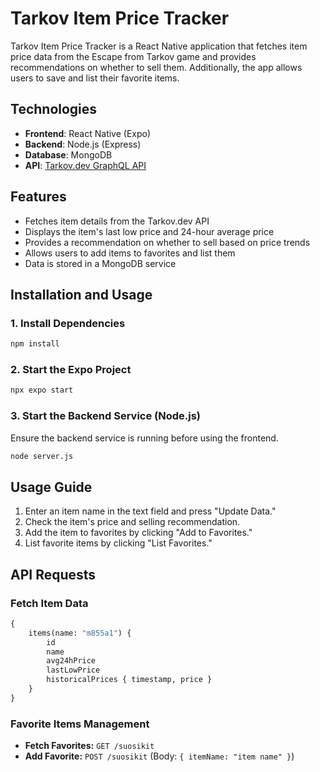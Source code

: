 # Tarkov Item Price Tracker

Tarkov Item Price Tracker is a React Native application that fetches item price data from the Escape from Tarkov game and provides recommendations on whether to sell them. Additionally, the app allows users to save and list their favorite items.

## Technologies
- **Frontend**: React Native (Expo)
- **Backend**: Node.js (Express)
- **Database**: MongoDB
- **API**: [Tarkov.dev GraphQL API](https://api.tarkov.dev/graphql)

## Features
- Fetches item details from the Tarkov.dev API
- Displays the item's last low price and 24-hour average price
- Provides a recommendation on whether to sell based on price trends
- Allows users to add items to favorites and list them
- Data is stored in a MongoDB service

## Installation and Usage

### 1. Install Dependencies
```sh
npm install
```

### 2. Start the Expo Project
```sh
npx expo start
```

### 3. Start the Backend Service (Node.js)
Ensure the backend service is running before using the frontend.

```sh
node server.js
```

## Usage Guide
1. Enter an item name in the text field and press "Update Data."
2. Check the item's price and selling recommendation.
3. Add the item to favorites by clicking "Add to Favorites."
4. List favorite items by clicking "List Favorites."

## API Requests
### Fetch Item Data
```graphql
{
    items(name: "m855a1") {
        id
        name
        avg24hPrice
        lastLowPrice
        historicalPrices { timestamp, price }
    }
}
```

### Favorite Items Management
- **Fetch Favorites:** `GET /suosikit`
- **Add Favorite:** `POST /suosikit` (Body: `{ itemName: "item name" }`)
